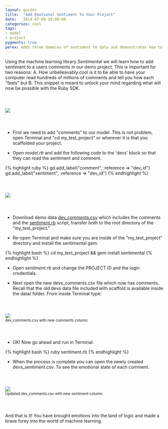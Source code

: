 ```yaml
---
layout: guides
title:  "Add Emotional Sentiment To Your Project"
date:   2014-07-09 10:00:00
categories: cool
tags:
- model
- project
pygments: true
perex: Adds three domains of sentiment to data and demonstrates how to integrate that into the a GoodData model.
---
```


Using the machine learning library *Sentimental* we will learn how to add sentiment to a users comments in our demo project. This is important for two reasons: A. How unbelieavably cool is it to be able to have your computer read hundreds of millions of comments and tell you how each "feels" but B. This snippet is meant to unlock your mind regarding what will now be possible with the Ruby SDK.

<div style="padding-top: 40px; padding-bottom: 40px;">
<div class="center">
<img class="tutorial" src="https://gallery.mailchimp.com/cc49eba2c07a5a3f516bf3fed/images/c45b373f-f56e-449c-8b6a-b3fd95be78ef.png">
<div>
</div>
</div>
</div>

- First we need to add "comments" to our model. This is not problem, open Terminal and "cd my_test_project" or wherever it is that you scaffolded your project.

- Open *model.rb* and add the following code to the 'devs' block so that they can read the sentiment and comment.

{% highlight ruby %}
gd.add_label("comment", :reference => "dev_id")
gd.add_label("sentiment", :reference => "dev_id")
{% endhighlight %}

<div style="padding-top: 40px; padding-bottom: 40px;">
<div class="center">
<img class="tutorial" src="https://gallery.mailchimp.com/cc49eba2c07a5a3f516bf3fed/images/c2989ca2-75ab-4d20-9d5c-e44390bdebfb.png">
<div>
</div>
</div>
</div>

- Download demo data [dev_comments.csv](https://s3.amazonaws.com/xnh/devs_comments.csv) which includes the comments and the [sentiment.rb](https://s3.amazonaws.com/xnh/sentiment.rb) script, transfer both to the root directory of the "my_test_project."

- Re-open Terminal and make sure you are inside of the "my_test_project" directory and install the sentimental gem.

{% highlight bash %}
cd my_text_project && gem install sentimental
{% endhighlight %}

- Open *sentiment.rb* and change the PROJECT ID and the login credentials.

- Next open the new devs_comments.csv file which now has comments. Recall that the old devs data file included with scaffold is available inside the data/ folder. From inside Terminal type:

<div style="padding-top: 40px; padding-bottom: 40px;">
<div class="center">
<img class="tutorial" src="https://gallery.mailchimp.com/cc49eba2c07a5a3f516bf3fed/images/b826fece-1e15-4384-88a9-21cc33484878.png">
<div>
<small>dev_comments.csv with new comments column.</small></div>
</div>
</div>

- OK! Now go ahead and run in Terminal.

{% highlight bash %}
ruby sentiment.rb
{% endhighlight %}

- When the process is complete you can open the newly created devs_sentiment.csv. To see the emotional state of each comment.

<div style="padding-top: 40px; padding-bottom: 40px;">
<div class="center">
<img class="tutorial" src="https://gallery.mailchimp.com/cc49eba2c07a5a3f516bf3fed/images/5cff6990-c0d7-4ef8-a4f4-dcef9a0b2cd5.png">
<div>
<small>Updated dev_comments.csv with new sentiment column.</small></div>
</div>
</div>

And that is it! You have brought emotions into the land of logic and made a brave forey into the world of machine learning.
